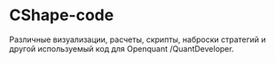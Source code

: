 # CShape-code
Различные визуализации, расчеты, скрипты, наброски стратегий и другой используемый код 
для Openquant /QuantDeveloper.

